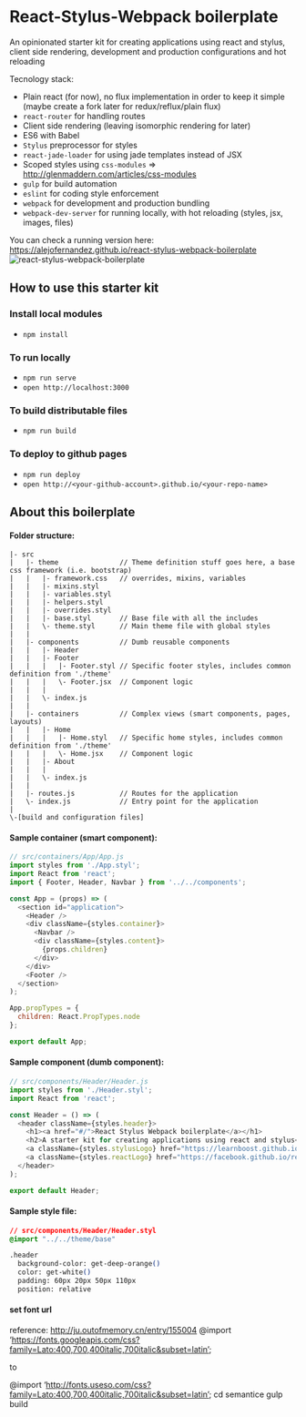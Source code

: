 # React-Stylus-Webpack boilerplate
An opinionated starter kit for creating applications using react and stylus, client side rendering, development and production configurations and hot reloading

Tecnology stack:
* Plain react (for now), no flux implementation in order to keep it simple (maybe create a fork later for redux/reflux/plain flux)
* `react-router` for handling routes
* Client side rendering (leaving isomorphic rendering for later)
* ES6 with Babel
* `Stylus` preprocessor for styles
* `react-jade-loader` for using jade templates instead of JSX
* Scoped styles using `css-modules` => http://glenmaddern.com/articles/css-modules
* `gulp` for build automation
* `eslint` for coding style enforcement
* `webpack` for development and production bundling
* `webpack-dev-server` for running locally, with hot reloading (styles, jsx, images, files)

You can check a running version here: https://alejofernandez.github.io/react-stylus-webpack-boilerplate
![react-stylus-webpack-boilerplate](https://cloud.githubusercontent.com/assets/1288192/11636862/0db1255e-9cfd-11e5-90f5-a02b229613aa.png)

## How to use this starter kit

### Install local modules
* `npm install`

### To run locally
* `npm run serve`
* `open http://localhost:3000`

### To build distributable files
* `npm run build`

### To deploy to github pages
* `npm run deploy`
* `open http://<your-github-account>.github.io/<your-repo-name>`

## About this boilerplate
#### Folder structure:
```
|- src
|   |- theme               // Theme definition stuff goes here, a base css framework (i.e. bootstrap)
|   |   |- framework.css   // overrides, mixins, variables
|   |   |- mixins.styl
|   |   |- variables.styl
|   |   |- helpers.styl
|   |   |- overrides.styl
|   |   |- base.styl       // Base file with all the includes
|   |   \- theme.styl      // Main theme file with global styles
|   |
|   |- components          // Dumb reusable components
|   |   |- Header
|   |   |- Footer
|   |   |   |- Footer.styl // Specific footer styles, includes common definition from './theme'
|   |   |   \- Footer.jsx  // Component logic
|   |   |
|   |   \- index.js
|   |
|   |- containers          // Complex views (smart components, pages, layouts)
|   |   |- Home
|   |   |   |- Home.styl   // Specific home styles, includes common definition from './theme'
|   |   |   \- Home.jsx    // Component logic
|   |   |- About
|   |   |
|   |   \- index.js
|   |
|   |- routes.js           // Routes for the application
|   \- index.js            // Entry point for the application
|
\-[build and configuration files]
```

#### Sample container (smart component):
```javascript
// src/containers/App/App.js
import styles from './App.styl';
import React from 'react';
import { Footer, Header, Navbar } from '../../components';

const App = (props) => (
  <section id="application">
    <Header />
    <div className={styles.container}>
      <Navbar />
      <div className={styles.content}>
        {props.children}
      </div>
    </div>
    <Footer />
  </section>
);

App.propTypes = {
  children: React.PropTypes.node
};

export default App;
```

#### Sample component (dumb component):
```javascript
// src/components/Header/Header.js
import styles from './Header.styl';
import React from 'react';

const Header = () => (
  <header className={styles.header}>
    <h1><a href="#/">React Stylus Webpack boilerplate</a></h1>
    <h2>A starter kit for creating applications using react and stylus</h2>
    <a className={styles.stylusLogo} href="https://learnboost.github.io/stylus/"></a>
    <a className={styles.reactLogo} href="https://facebook.github.io/react/"></a>
  </header>
);

export default Header;
```

#### Sample style file:
```css
// src/components/Header/Header.styl
@import "../../theme/base"

.header
  background-color: get-deep-orange()
  color: get-white()
  padding: 60px 20px 50px 110px
  position: relative
```


#### set font url
reference: http://ju.outofmemory.cn/entry/155004
@import ‘https://fonts.googleapis.com/css?family=Lato:400,700,400italic,700italic&subset=latin’;

to

@import ‘http://fonts.useso.com/css?family=Lato:400,700,400italic,700italic&subset=latin’;
cd semantice
gulp build

